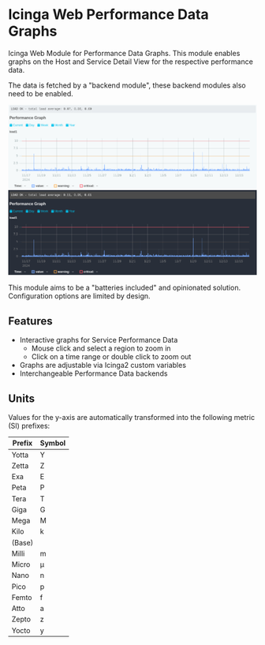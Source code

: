 

# Icinga Web Performance Data Graphs

Icinga Web Module for Performance Data Graphs. This module enables graphs on the Host and Service Detail View for
the respective performance data.

The data is fetched by a "backend module", these backend modules also need to be enabled.

![Graphs Light](doc/_images/screenshot_light.png)
![Graphs Dark](doc/_images/screenshot_dark.png)

This module aims to be a "batteries included" and opinionated solution.
Configuration options are limited by design.

## Features

* Interactive graphs for Service Performance Data
  * Mouse click and select a region to zoom in
  * Click on a time range or double click to zoom out
* Graphs are adjustable via Icinga2 custom variables
* Interchangeable Performance Data backends

## Units

Values for the y-axis are automatically transformed into the following metric (SI) prefixes:

| Prefix  | Symbol |
|---------|--------|
| Yotta   | Y      |
| Zetta   | Z      |
| Exa     | E      |
| Peta    | P      |
| Tera    | T      |
| Giga    | G      |
| Mega    | M      |
| Kilo    | k      |
| (Base)  |        |
| Milli   | m      |
| Micro   | µ      |
| Nano    | n      |
| Pico    | p      |
| Femto   | f      |
| Atto    | a      |
| Zepto   | z      |
| Yocto   | y      |
